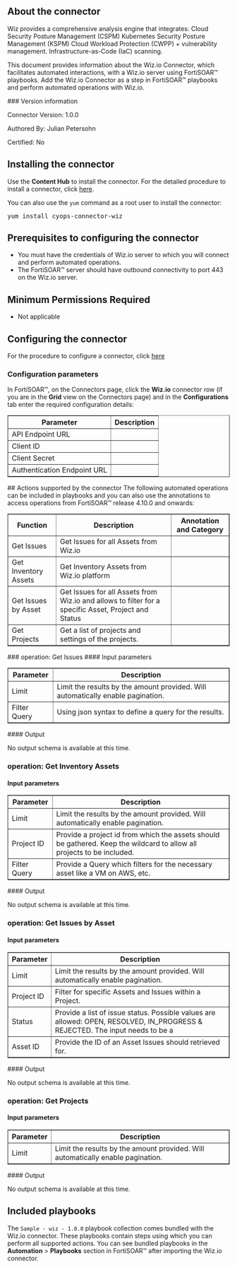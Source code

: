 ## About the connector
Wiz provides a comprehensive analysis engine that integrates: Cloud Security Posture Management (CSPM) Kubernetes Security Posture Management (KSPM) Cloud Workload Protection (CWPP) + vulnerability management. Infrastructure-as-Code (IaC) scanning.
<p>This document provides information about the Wiz.io Connector, which facilitates automated interactions, with a Wiz.io server using FortiSOAR&trade; playbooks. Add the Wiz.io Connector as a step in FortiSOAR&trade; playbooks and perform automated operations with Wiz.io.</p>
### Version information

Connector Version: 1.0.0


Authored By: Julian Petersohn

Certified: No
## Installing the connector
<p>Use the <strong>Content Hub</strong> to install the connector. For the detailed procedure to install a connector, click <a href="https://docs.fortinet.com/document/fortisoar/0.0.0/installing-a-connector/1/installing-a-connector" target="_top">here</a>.</p><p>You can also use the <code>yum</code> command as a root user to install the connector:</p>
<pre>yum install cyops-connector-wiz</pre>

## Prerequisites to configuring the connector
- You must have the credentials of Wiz.io server to which you will connect and perform automated operations.
- The FortiSOAR&trade; server should have outbound connectivity to port 443 on the Wiz.io server.

## Minimum Permissions Required
- Not applicable

## Configuring the connector
For the procedure to configure a connector, click [here](https://docs.fortinet.com/document/fortisoar/0.0.0/configuring-a-connector/1/configuring-a-connector)
### Configuration parameters
<p>In FortiSOAR&trade;, on the Connectors page, click the <strong>Wiz.io</strong> connector row (if you are in the <strong>Grid</strong> view on the Connectors page) and in the <strong>Configurations</strong> tab enter the required configuration details:</p>
<table border=1><thead><tr><th>Parameter</th><th>Description</th></tr></thead><tbody><tr><td>API Endpoint URL</td><td>
</td>
</tr><tr><td>Client ID</td><td>
</td>
</tr><tr><td>Client Secret</td><td>
</td>
</tr><tr><td>Authentication Endpoint URL</td><td>
</td>
</tr></tbody></table>
## Actions supported by the connector
The following automated operations can be included in playbooks and you can also use the annotations to access operations from FortiSOAR&trade; release 4.10.0 and onwards:
<table border=1><thead><tr><th>Function</th><th>Description</th><th>Annotation and Category</th></tr></thead><tbody><tr><td>Get Issues</td><td>Get Issues for all Assets from Wiz.io</td><td> <br/></td></tr>
<tr><td>Get Inventory Assets</td><td>Get Inventory Assets from Wiz.io platform</td><td> <br/></td></tr>
<tr><td>Get Issues by Asset</td><td>Get Issues for all Assets from Wiz.io and allows to filter for a specific Asset, Project and Status</td><td> <br/></td></tr>
<tr><td>Get Projects</td><td>Get a list of projects and settings of the projects.</td><td> <br/></td></tr>
</tbody></table>
### operation: Get Issues
#### Input parameters
<table border=1><thead><tr><th>Parameter</th><th>Description</th></tr></thead><tbody><tr><td>Limit</td><td>Limit the results by the amount provided. Will automatically enable pagination.
</td></tr><tr><td>Filter Query</td><td>Using json syntax to define a query for the results.
</td></tr></tbody></table>
#### Output

 No output schema is available at this time.
### operation: Get Inventory Assets
#### Input parameters
<table border=1><thead><tr><th>Parameter</th><th>Description</th></tr></thead><tbody><tr><td>Limit</td><td>Limit the results by the amount provided. Will automatically enable pagination.
</td></tr><tr><td>Project ID</td><td>Provide a project id from which the assets should be gathered.  Keep the wildcard to allow all projects to be included.
</td></tr><tr><td>Filter Query</td><td>Provide a Query which filters for the necessary asset like a VM on AWS, etc.
</td></tr></tbody></table>
#### Output

 No output schema is available at this time.
### operation: Get Issues by Asset
#### Input parameters
<table border=1><thead><tr><th>Parameter</th><th>Description</th></tr></thead><tbody><tr><td>Limit</td><td>Limit the results by the amount provided. Will automatically enable pagination.
</td></tr><tr><td>Project ID</td><td>Filter for specific Assets and Issues within a Project.
</td></tr><tr><td>Status</td><td>Provide a list of issue status. Possible values are allowed: OPEN, RESOLVED, IN_PROGRESS & REJECTED. The input needs to be a
</td></tr><tr><td>Asset ID</td><td>Provide the ID of an Asset Issues should retrieved for.
</td></tr></tbody></table>
#### Output

 No output schema is available at this time.
### operation: Get Projects
#### Input parameters
<table border=1><thead><tr><th>Parameter</th><th>Description</th></tr></thead><tbody><tr><td>Limit</td><td>Limit the results by the amount provided. Will automatically enable pagination.
</td></tr></tbody></table>
#### Output

 No output schema is available at this time.
## Included playbooks
The `Sample - wiz - 1.0.0` playbook collection comes bundled with the Wiz.io connector. These playbooks contain steps using which you can perform all supported actions. You can see bundled playbooks in the **Automation** > **Playbooks** section in FortiSOAR&trade; after importing the Wiz.io connector.

